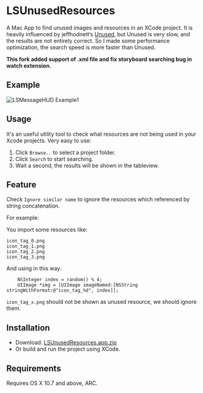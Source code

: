 # LSUnusedResources
A Mac App to find unused images and resources in an XCode project. It is heavily influenced by jeffhodnett‘s [Unused](http://jeffhodnett.github.io/Unused/), but Unused is very slow, and the results are not entirely correct. So I made some performance optimization, the search speed is more faster than Unused.

**This fork added support of .xml file and fix storyboard searching bug in watch extension.**

## Example

![LSMessageHUD Example1](https://github.com/tinymind/LSUnusedResources/raw/master/LSUnusedResourcesExample.gif)  

## Usage

It's an useful utility tool to check what resources are not being used in your Xcode projects. Very easy to use: 

1. Click `Browse..` to select a project folder.
2. Click `Search` to start searching.
3. Wait a second, the results will be shown in the tableview.

## Feature

Check `Ignore similar name` to ignore the resources which referenced by string concatenation.

For example:

You import some resources like:

```
icon_tag_0.png
icon_tag_1.png
icon_tag_2.png
icon_tag_3.png
```

And using in this way:

```
	NSInteger index = random() % 4;
	UIImage *img = [UIImage imageNamed:[NSString stringWithFormat:@"icon_tag_%d", index]];
```

`icon_tag_x.png` should not be shown as unused resource, we should ignore them.

## Installation

* Download: [LSUnusedResources.app.zip](https://github.com/tinymind/LSUnusedResources/raw/master/Release/LSUnusedResources.app.zip)
* Or build and run the project using XCode.

## Requirements

Requires OS X 10.7 and above, ARC.
